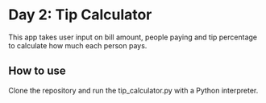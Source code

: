 # Day 2: Tip Calculator

This app takes user input on bill amount, people paying and tip percentage to calculate how much each person pays.

## How to use

Clone the repository and run the tip_calculator.py with a Python interpreter.